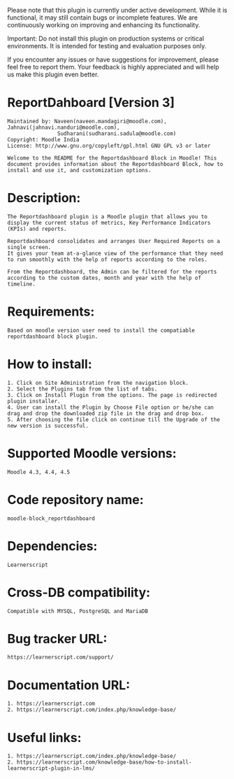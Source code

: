 Please note that this plugin is currently under active development. While it is functional, it may still contain bugs or incomplete features. We are continuously working on improving and enhancing its functionality.

Important: Do not install this plugin on production systems or critical environments. It is intended for testing and evaluation purposes only.

If you encounter any issues or have suggestions for improvement, please feel free to report them. Your feedback is highly appreciated and will help us make this plugin even better.

# ReportDahboard [Version 3]

	Maintained by: Naveen(naveen.mandagiri@moodle.com), Jahnavi(jahnavi.nanduri@moodle.com),
					Sudharani(sudharani.sadula@moodle.com)
	Copyright: Moodle India
	License: http://www.gnu.org/copyleft/gpl.html GNU GPL v3 or later

	Welcome to the README for the Reportdashboard Block in Moodle! This document provides information about the Reportdashboard Block, how to install and use it, and customization options.

# Description:

	The Reportdashboard plugin is a Moodle plugin that allows you to display the current status of metrics, Key Performance Indicators (KPIs) and reports.

	Reportdashboard consolidates and arranges User Required Reports on a single screen.
	It gives your team at-a-glance view of the performance that they need to run smoothly with the help of reports according to the roles.

	From the Reportdashboard, the Admin can be filtered for the reports according to the custom dates, month and year with the help of timeline.


# Requirements:
	Based on moodle version user need to install the compatiable reportdashboard block plugin.

# How to install:

	1. Click on Site Administration from the navigation block.
	2. Select the Plugins tab from the list of tabs.
	3. Click on Install Plugin from the options. The page is redirected plugin installer.
	4. User can install the Plugin by Choose File option or he/she can drag and drop the downloaded zip file in the drag and drop box.
	5. After choosing the file click on continue till the Upgrade of the new version is successful.

# Supported Moodle versions:
	Moodle 4.3, 4.4, 4.5

# Code repository name:
	moodle-block_reportdashboard

# Dependencies:
	Learnerscript

# Cross-DB compatibility:
	Compatible with MYSQL, PostgreSQL and MariaDB

# Bug tracker URL:
	https://learnerscript.com/support/

# Documentation URL:
	1. https://learnerscript.com
	2. https://learnerscript.com/index.php/knowledge-base/

# Useful links:

	1. https://learnerscript.com/index.php/knowledge-base/
	2. https://learnerscript.com/knowledge-base/how-to-install-learnerscript-plugin-in-lms/
